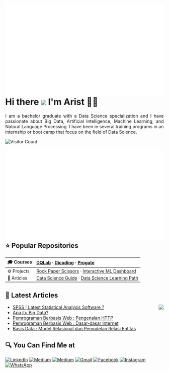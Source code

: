 <img align='right' src = "https://github.com/yusufarist/github-stats-transparent/blob/output/generated/overview.svg">

# Hi there <img src="https://github.com/TheDudeThatCode/TheDudeThatCode/blob/master/Assets/Hi.gif" width="30px"> I'm Arist 🧑🏻

<p align="justify">
  I am a bachelor graduate with a Data Science specialization and I have passionate about Big Data, Artificial Intelligence, Machine Learning, and Natural Language Processing. I have been in several training programs in an internship or boot camp that focus on the field of Data Science.
</p>

<!-- ## 👁‍🗨 Visitors Count -->

![Visitor Count](https://profile-counter.glitch.me/{yusufarist}/count.svg)

<img align='right' src = "https://github.com/yusufarist/github-stats-transparent/blob/output/generated/languages.svg">

 ## ⭐ Popular Repositories

| 🎓 Courses | [DQLab](https://github.com/yusufarist/DQLab) · [Dicoding](https://github.com/yusufarist/Dicoding) · [Progate](https://github.com/yusufarist/Progate) |
|:--------|:--------------------|
| ⚙ Projects | [Rock Paper Scissors](https://github.com/yusufarist/Rock-Paper-Scissors) · [Interactive ML Dashboard](https://github.com/yusufarist/Interactive-Machine-Learning-Dashboard) | 
| 📝  Articles | [Data Science Guide](https://github.com/yusufarist/Data-Science-Guide) · [Data Science Learning Path](https://github.com/yusufarist/Data-Science-Learning-Path) | 

## 📃 Latest Articles

<img align='right' src="https://media0.giphy.com/media/f6hnhHkks8bk4jwjh3/giphy.gif" height="150px">

<!-- BLOG-POST-LIST:START -->
- [SPSS | Latest Statistical Analysis Software ?](https://www.belajarstatistik.com/blog/2022/12/29/spss-latest-statistical-analysis-software/)
- [Apa itu Big Data?](https://www.belajarstatistik.com/blog/2022/12/22/apa-itu-definisi-big-data/)
- [Pemrograman Berbasis Web : Pengenalan HTTP](https://www.belajarstatistik.com/blog/2022/05/25/pengenalan-http/)
- [Pemrograman Berbasis Web : Dasar-dasar Internet](https://www.belajarstatistik.com/blog/2022/05/24/dasar-dasar-internet/)
- [Basis Data : Model Relasional dan Pemodelan Relasi Entitas](https://www.belajarstatistik.com/blog/2022/05/23/model-relasional-dan-pemodelan-relasi-entitas/)
<!-- BLOG-POST-LIST:END -->

## 🔍 You Can Find Me at

<p>
  <a href="https://www.linkedin.com/in/yusufarist" target="_blank"><img alt="LinkedIn" src="https://img.shields.io/badge/linkedin-%230077B5.svg?&style=for-the-badge&logo=linkedin&logoColor=white" /></a>  
  <a href="https://medium.com/@yusufarist" target="_blank"><img alt="Medium" src="https://img.shields.io/badge/medium-%2312100E.svg?&style=for-the-badge&logo=medium&logoColor=white" /></a>  
  <a href="https://www.kaggle.com/yusufarist" target="_blank"><img alt="Medium" src="https://img.shields.io/badge/Kaggle-2C8EBB?&style=for-the-badge&logo=kaggle&logoColor=white" /></a>  
  <a href="mailto:aristyanto2320@gmail.com" target="_blank"><img alt="Gmail" src="https://img.shields.io/badge/gmail-D14836?&style=for-the-badge&logo=gmail&logoColor=white"/></a>    
  <a href="https://www.facebook.com/yusufarist" target="_blank"><img alt="Facebook" src="https://img.shields.io/badge/facebook-%231877F2.svg?&style=for-the-badge&logo=facebook&logoColor=white" /></a>  
  <a href="https://www.instagram.com/yusufarist" target="_blank"><img alt="Instagram" src="https://img.shields.io/badge/instagram-%23E4405F.svg?&style=for-the-badge&logo=instagram&logoColor=white" /></a>  
<!--   <a href="https://twitter.com/yusufarist" target="_blank"><img alt="Twitter" src="https://img.shields.io/badge/twitter-%231DA1F2.svg?&style=for-the-badge&logo=twitter&logoColor=white" /></a>   -->
  <a href="https://wa.me/" target="_blank"><img alt="WhatsApp" src="https://img.shields.io/badge/WhatsApp-25D366?style=for-the-badge&logo=whatsapp&logoColor=white" /></a>  
</p>
